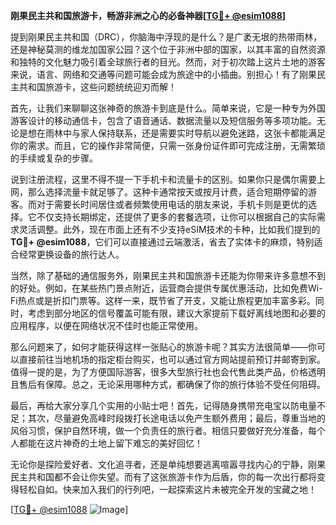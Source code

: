 **刚果民主共和国旅游卡，畅游非洲之心的必备神器[[TG💪+ @esim1088](https://t.me/s/esim1088)]**

提到刚果民主共和国（DRC），你脑海中浮现的是什么？是广袤无垠的热带雨林，还是神秘莫测的维龙加国家公园？这个位于非洲中部的国家，以其丰富的自然资源和独特的文化魅力吸引着全球旅行者的目光。然而，对于初次踏上这片土地的游客来说，语言、网络和交通等问题可能会成为旅途中的小插曲。别担心！有了刚果民主共和国旅游卡，这些问题统统迎刃而解！

首先，让我们来聊聊这张神奇的旅游卡到底是什么。简单来说，它是一种专为外国游客设计的移动通信卡，包含了语音通话、数据流量以及短信服务等多项功能。无论是想在雨林中与家人保持联系，还是需要实时导航以避免迷路，这张卡都能满足你的需求。而且，它的操作非常简便，只需一张身份证件即可完成注册，无需繁琐的手续或复杂的步骤。

说到注册流程，这里不得不提一下手机卡和流量卡的区别。如果你只是偶尔需要上网，那么选择流量卡就足够了。这种卡通常按天或按月计费，适合短期停留的游客。而对于需要长时间居住或者频繁使用电话的朋友来说，手机卡则是更优的选择。它不仅支持长期绑定，还提供了更多的套餐选项，让你可以根据自己的实际需求灵活调整。此外，现在市面上还有不少支持eSIM技术的卡种，比如我们提到的**TG💪+ @esim1088**，它们可以直接通过云端激活，省去了实体卡的麻烦，特别适合经常更换设备的旅行达人。

当然，除了基础的通信服务外，刚果民主共和国旅游卡还能为你带来许多意想不到的好处。例如，在某些热门景点附近，运营商会提供专属优惠活动，比如免费Wi-Fi热点或是折扣门票等。这样一来，既节省了开支，又能让旅程更加丰富多彩。同时，考虑到部分地区的信号覆盖可能有限，建议大家提前下载好离线地图和必要的应用程序，以便在网络状况不佳时也能正常使用。

那么问题来了，如何才能获得这样一张贴心的旅游卡呢？其实方法很简单——你可以直接前往当地机场的指定柜台购买，也可以通过官方网站提前预订并邮寄到家。值得一提的是，为了方便国际游客，很多大型旅行社也会代售此类产品，价格透明且售后有保障。总之，无论采用哪种方式，都确保了你的旅行体验不受任何阻碍。

最后，再给大家分享几个实用的小贴士吧！首先，记得随身携带充电宝以防电量不足；其次，尽量避免高峰时段拨打长途电话以免产生额外费用；最后，尊重当地的风俗习惯，保护自然环境，做一个负责任的旅行者。相信只要做好充分准备，每个人都能在这片神奇的土地上留下难忘的美好回忆！

无论你是探险爱好者、文化追寻者，还是单纯想要逃离喧嚣寻找内心的宁静，刚果民主共和国都不会让你失望。而有了这张旅游卡作为后盾，你的每一次出行都将变得轻松自如。快来加入我们的行列吧，一起探索这片未被完全开发的宝藏之地！

[[TG💪+ @esim1088](https://t.me/s/esim1088) ![Image](https://i.postimg.cc/4NQfJmqS/Snipaste-2025-05-13-00-14-12.png)]